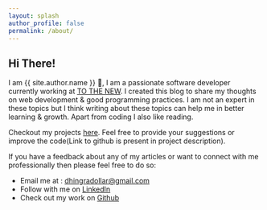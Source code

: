 ```yaml
---
layout: splash
author_profile: false
permalink: /about/
---
```


## Hi There!

I am {{ site.author.name }} 👋,
I am a passionate software developer currently working at [TO THE NEW](https://www.tothenew.com/). 
I created this blog to share my thoughts on web development & good programming practices. 
I am not an expert in these topics but I think writing about these topics can help me in 
better learning & growth. Apart from coding I also like reading.

Checkout my projects [here](/projects). Feel free to provide your suggestions or improve 
the code(Link to github is present in project description).

If you have a feedback about any of my articles or want to connect with me professionally
then please feel free to do so:

 - Email me at : dhingradollar@gmail.com
 - Follow with me on [LinkedIn](https://linkedin.com/in/dollardhingra)
 - Check out my work on [Github](https://github.com/dollardhingra)
